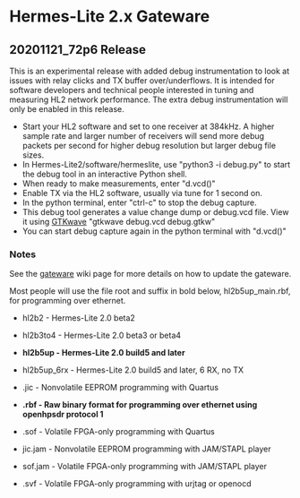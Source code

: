 Hermes-Lite 2.x Gateware
========================

## 20201121_72p6 Release

This is an experimental release with added debug instrumentation to look at issues with relay clicks and TX buffer over/underflows. It is intended for software developers and technical people interested in tuning and measuring HL2 network performance. The extra debug instrumentation will only be enabled in this release.  

 * Start your HL2 software and set to one receiver at 384kHz. A higher sample rate and larger number of receivers will send more debug packets per second for higher debug resolution but larger debug file sizes.
 * In Hermes-Lite2/software/hermeslite, use "python3 -i debug.py" to start the debug tool in an interactive Python shell.
 * When ready to make measurements, enter "d.vcd()"
 * Enable TX via the HL2 software, usually via tune for 1 second on.
 * In the python terminal, enter "ctrl-c" to stop the debug capture.
 * This debug tool generates a value change dump or debug.vcd file. View it using [GTKwave](http://gtkwave.sourceforge.net/) "gtkwave debug.vcd debug.gtkw"
 * You can start debug capture again in the python terminal with "d.vcd()"

### Notes

See the [gateware](https://github.com/softerhardware/Hermes-Lite2/wiki/Updating-Gateware) wiki page for more details on how to update the gateware.

Most people will use the file root and suffix in bold below, hl2b5up_main.rbf, for programming over ethernet.

* hl2b2 - Hermes-Lite 2.0 beta2
* hl2b3to4 - Hermes-Lite 2.0 beta3 or beta4
* **hl2b5up - Hermes-Lite 2.0 build5 and later**
* hl2b5up_6rx - Hermes-Lite 2.0 build5 and later, 6 RX, no TX

* .jic - Nonvolatile EEPROM programming with Quartus
* **.rbf - Raw binary format for programming over ethernet using openhpsdr protocol 1**
* .sof - Volatile FPGA-only programming with Quartus
* jic.jam - Nonvolatile EEPROM programming with JAM/STAPL player
* sof.jam - Volatile FPGA-only programming with JAM/STAPL player
* .svf - Volatile FPGA-only programming with urjtag or openocd 





